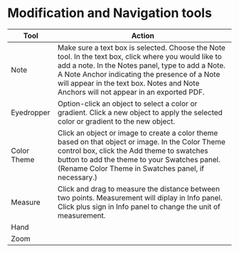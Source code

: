 # Modification and Navigation tools

| Tool | Action |
| --- | --- |
| Note | Make sure a text box is selected. Choose the Note tool. In the text box, click where you would like to add a note. In the Notes panel, type to add a Note. A Note Anchor indicating the presence of a Note will appear in the text box. Notes and Note Anchors will not appear in an exported PDF. |
| Eyedropper | Option-click an object to select a color or gradient. Click a new object to apply the selected color or gradient to the new object. |
| Color Theme | Click an object or image to create a color theme based on that object or image. In the Color Theme control box, click the Add theme to swatches button to add the theme to your Swatches panel. (Rename Color Theme in Swatches panel, if necessary.) |
| Measure | Click and drag to measure the distance between two points. Measurement will diplay in Info panel. Click plus sign in Info panel to change the unit of measurement. |
| Hand |  |
| Zoom |  |

